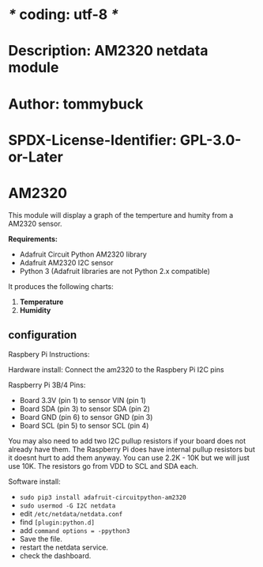 # _*_ coding: utf-8 _*_
# Description: AM2320 netdata module
# Author: tommybuck
# SPDX-License-Identifier: GPL-3.0-or-Later

# AM2320
This module will display a graph of the temperture and humity from a AM2320 sensor.

**Requirements:**
 - Adafruit Circuit Python AM2320 library
 - Adafruit AM2320 I2C sensor
 - Python 3 (Adafruit libraries are not Python 2.x compatible)
 

It produces the following charts:
1. **Temperature** 
2. **Humidity**

## configuration

Raspbery Pi Instructions:

Hardware install:
Connect the am2320 to the Raspbery Pi I2C pins

Raspberry Pi 3B/4 Pins:

- Board 3.3V (pin 1) to sensor VIN (pin 1)
- Board SDA (pin 3) to sensor SDA (pin 2)
- Board GND (pin 6) to sensor GND (pin 3)
- Board SCL (pin 5) to sensor SCL (pin 4)

You may also need to add two I2C pullup resistors if your board does not already have them. The Raspberry Pi does have internal pullup resistors but it doesnt hurt to add them anyway. You can use 2.2K - 10K but we will just use 10K. The resistors go from VDD to SCL and SDA each.

Software install:
- `sudo pip3 install adafruit-circuitpython-am2320`
- `sudo usermod -G I2C netdata`
- edit `/etc/netdata/netdata.conf`
- find `[plugin:python.d]`
- add  `command options = -ppython3`
- Save the file.
- restart the netdata service.
- check the dashboard.
